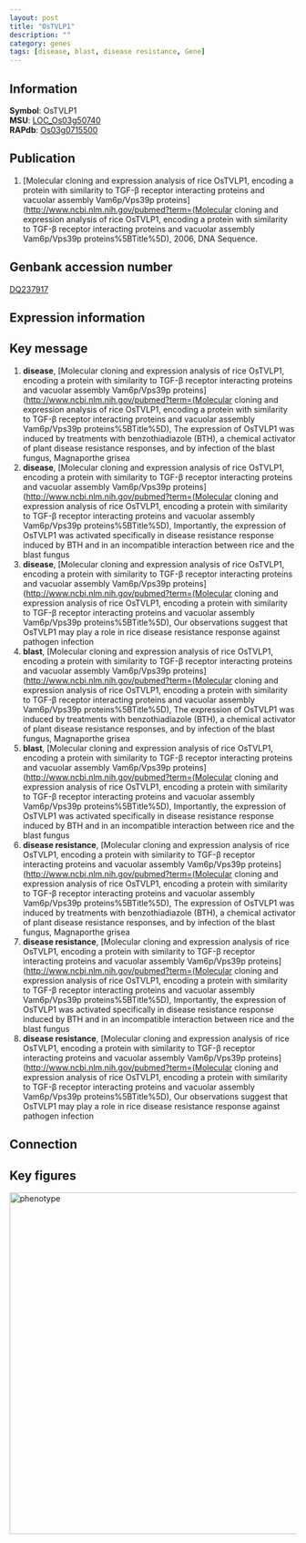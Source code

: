 ```yaml
---
layout: post
title: "OsTVLP1"
description: ""
category: genes
tags: [disease, blast, disease resistance, Gene]
---
```


## Information
__Symbol__: OsTVLP1  
__MSU__: [LOC_Os03g50740](http://rice.plantbiology.msu.edu/cgi-bin/ORF_infopage.cgi?orf=LOC_Os03g50740)  
__RAPdb__: [Os03g0715500](http://rapdb.dna.affrc.go.jp/viewer/gbrowse_details/irgsp1?name=Os03g0715500)  

## Publication
1. [Molecular cloning and expression analysis of rice OsTVLP1, encoding a protein with similarity to TGF-β receptor interacting proteins and vacuolar assembly Vam6p/Vps39p proteins](http://www.ncbi.nlm.nih.gov/pubmed?term=(Molecular cloning and expression analysis of rice OsTVLP1, encoding a protein with similarity to TGF-β receptor interacting proteins and vacuolar assembly Vam6p/Vps39p proteins%5BTitle%5D), 2006, DNA Sequence.

## Genbank accession number
[DQ237917](http://www.ncbi.nlm.nih.gov/nuccore/DQ237917)

## Expression information

## Key message
1. __disease__, [Molecular cloning and expression analysis of rice OsTVLP1, encoding a protein with similarity to TGF-β receptor interacting proteins and vacuolar assembly Vam6p/Vps39p proteins](http://www.ncbi.nlm.nih.gov/pubmed?term=(Molecular cloning and expression analysis of rice OsTVLP1, encoding a protein with similarity to TGF-β receptor interacting proteins and vacuolar assembly Vam6p/Vps39p proteins%5BTitle%5D),  The expression of OsTVLP1 was induced by treatments with benzothiadiazole (BTH), a chemical activator of plant disease resistance responses, and by infection of the blast fungus, Magnaporthe grisea
2. __disease__, [Molecular cloning and expression analysis of rice OsTVLP1, encoding a protein with similarity to TGF-β receptor interacting proteins and vacuolar assembly Vam6p/Vps39p proteins](http://www.ncbi.nlm.nih.gov/pubmed?term=(Molecular cloning and expression analysis of rice OsTVLP1, encoding a protein with similarity to TGF-β receptor interacting proteins and vacuolar assembly Vam6p/Vps39p proteins%5BTitle%5D),  Importantly, the expression of OsTVLP1 was activated specifically in disease resistance response induced by BTH and in an incompatible interaction between rice and the blast fungus
3. __disease__, [Molecular cloning and expression analysis of rice OsTVLP1, encoding a protein with similarity to TGF-β receptor interacting proteins and vacuolar assembly Vam6p/Vps39p proteins](http://www.ncbi.nlm.nih.gov/pubmed?term=(Molecular cloning and expression analysis of rice OsTVLP1, encoding a protein with similarity to TGF-β receptor interacting proteins and vacuolar assembly Vam6p/Vps39p proteins%5BTitle%5D),  Our observations suggest that OsTVLP1 may play a role in rice disease resistance response against pathogen infection
4. __blast__, [Molecular cloning and expression analysis of rice OsTVLP1, encoding a protein with similarity to TGF-β receptor interacting proteins and vacuolar assembly Vam6p/Vps39p proteins](http://www.ncbi.nlm.nih.gov/pubmed?term=(Molecular cloning and expression analysis of rice OsTVLP1, encoding a protein with similarity to TGF-β receptor interacting proteins and vacuolar assembly Vam6p/Vps39p proteins%5BTitle%5D),  The expression of OsTVLP1 was induced by treatments with benzothiadiazole (BTH), a chemical activator of plant disease resistance responses, and by infection of the blast fungus, Magnaporthe grisea
5. __blast__, [Molecular cloning and expression analysis of rice OsTVLP1, encoding a protein with similarity to TGF-β receptor interacting proteins and vacuolar assembly Vam6p/Vps39p proteins](http://www.ncbi.nlm.nih.gov/pubmed?term=(Molecular cloning and expression analysis of rice OsTVLP1, encoding a protein with similarity to TGF-β receptor interacting proteins and vacuolar assembly Vam6p/Vps39p proteins%5BTitle%5D),  Importantly, the expression of OsTVLP1 was activated specifically in disease resistance response induced by BTH and in an incompatible interaction between rice and the blast fungus
6. __disease resistance__, [Molecular cloning and expression analysis of rice OsTVLP1, encoding a protein with similarity to TGF-β receptor interacting proteins and vacuolar assembly Vam6p/Vps39p proteins](http://www.ncbi.nlm.nih.gov/pubmed?term=(Molecular cloning and expression analysis of rice OsTVLP1, encoding a protein with similarity to TGF-β receptor interacting proteins and vacuolar assembly Vam6p/Vps39p proteins%5BTitle%5D),  The expression of OsTVLP1 was induced by treatments with benzothiadiazole (BTH), a chemical activator of plant disease resistance responses, and by infection of the blast fungus, Magnaporthe grisea
7. __disease resistance__, [Molecular cloning and expression analysis of rice OsTVLP1, encoding a protein with similarity to TGF-β receptor interacting proteins and vacuolar assembly Vam6p/Vps39p proteins](http://www.ncbi.nlm.nih.gov/pubmed?term=(Molecular cloning and expression analysis of rice OsTVLP1, encoding a protein with similarity to TGF-β receptor interacting proteins and vacuolar assembly Vam6p/Vps39p proteins%5BTitle%5D),  Importantly, the expression of OsTVLP1 was activated specifically in disease resistance response induced by BTH and in an incompatible interaction between rice and the blast fungus
8. __disease resistance__, [Molecular cloning and expression analysis of rice OsTVLP1, encoding a protein with similarity to TGF-β receptor interacting proteins and vacuolar assembly Vam6p/Vps39p proteins](http://www.ncbi.nlm.nih.gov/pubmed?term=(Molecular cloning and expression analysis of rice OsTVLP1, encoding a protein with similarity to TGF-β receptor interacting proteins and vacuolar assembly Vam6p/Vps39p proteins%5BTitle%5D),  Our observations suggest that OsTVLP1 may play a role in rice disease resistance response against pathogen infection

## Connection

## Key figures
<img src="http://ricencode.github.io/images/OsTVLP1.pheno.png" alt="phenotype"  style="width: 600px;"/>



